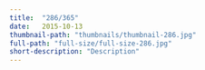 ```yaml
---
title:  "286/365"
date:   2015-10-13
thumbnail-path: "thumbnails/thumbnail-286.jpg"
full-path: "full-size/full-size-286.jpg"
short-description: "Description"
---
```

